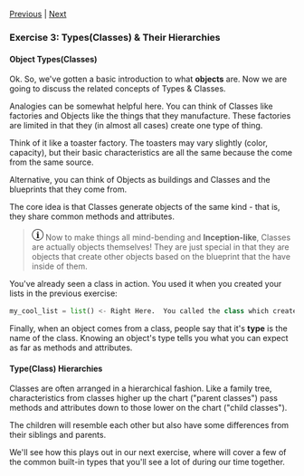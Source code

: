 [Previous](exercise-2.md) |  [Next](exercise-4.md)
### Exercise 3: Types(Classes) & Their Hierarchies

#### Object Types(Classes)
Ok.  So, we've gotten a basic introduction to what **objects** are.  Now 
we are going to discuss the related concepts of Types & Classes.
 
Analogies can be somewhat helpful here. You can think of Classes like 
factories and Objects like the things that they manufacture.  These 
factories are limited in that they (in almost all cases) create one type of 
thing.  

Think of it like a toaster factory.  The toasters may vary slightly (color, 
capacity), but their basic characteristics are all the same because the
come from the same source.

Alternative, you can think of Objects as buildings and Classes and the 
blueprints that they come from.

The core idea is that Classes generate objects of the same kind - that is,
they share common methods and attributes.

> ![Extra](../images/information.png) Now to make things all mind-bending 
> and **Inception-like**, Classes are actually objects themselves! 
> They are just special in that they are objects that create other objects 
> based on the blueprint that the have inside of them.

You've already seen a class in action.  You used it when you created your
lists in the previous exercise:
```python
my_cool_list = list() <- Right Here.  You called the class which created the object!
```

Finally, when an object comes from a class, people say that it's **type** is
the name of the class.  Knowing an object's type tells you what you can
expect as far as methods and attributes.

#### Type(Class) Hierarchies
Classes are often arranged in a hierarchical fashion.  Like a family tree, 
characteristics from classes higher up the chart ("parent classes") pass 
methods and attributes down to those lower on the chart ("child classes").
 
The children will resemble each other but also have some differences from 
their siblings and parents.

We'll see how this plays out in our next exercise, where will cover a 
few of the common built-in types that you'll see a lot of during our time
together.